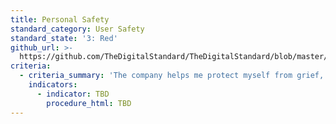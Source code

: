 ```yaml
---
title: Personal Safety
standard_category: User Safety
standard_state: '3: Red'
github_url: >-
  https://github.com/TheDigitalStandard/TheDigitalStandard/blob/master/Security%20(Is%20it%20safe%3F)%2FUser%20Safety%2FPersonal%20safety.yaml
criteria:
  - criteria_summary: 'The company helps me protect myself from grief, abuse, and harassment.'
    indicators:
      - indicator: TBD
        procedure_html: TBD
---
```


